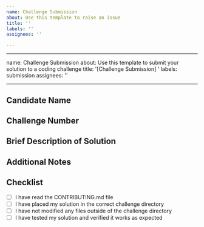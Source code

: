 ```yaml
---
name: Challenge Submission
about: Use this template to raise an issue
title: ''
labels: ''
assignees: ''

---
```


---
name: Challenge Submission
about: Use this template to submit your solution to a coding challenge
title: '[Challenge Submission] '
labels: submission
assignees: ''

---

## Candidate Name
<!-- Please provide your full name -->


## Challenge Number
<!-- Indicate which challenge you're submitting a solution for (1, 2, 3, or 4) -->


## Brief Description of Solution
<!-- Provide a brief overview of your approach and solution -->


## Additional Notes
<!-- Any extra information you'd like to share about your submission -->


## Checklist
- [ ] I have read the CONTRIBUTING.md file
- [ ] I have placed my solution in the correct challenge directory
- [ ] I have not modified any files outside of the challenge directory
- [ ] I have tested my solution and verified it works as expected
